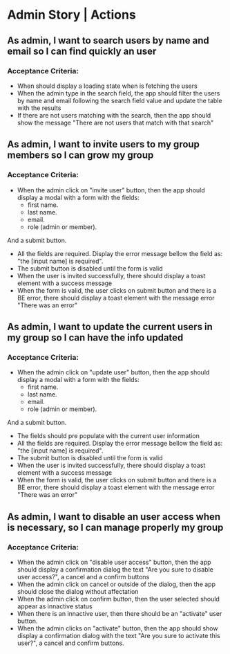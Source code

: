 # Admin Story | Actions

## As admin, I want to search users by name and email so I can find quickly an user

### Acceptance Criteria:

- When should display a loading state when is fetching the users
- When the admin type in the search field, the app should filter the users by name and email following the search field value and update the table with the results
- If there are not users matching with the search, then the app should show the message "There are not users that match with that search"

## As admin, I want to invite users to my group members so I can grow my group

### Acceptance Criteria:

- When the admin click on "invite user" button, then the app should display a modal with a form with the fields:
    - first name.
    - last name.
    - email.
    - role (admin or member).

And a submit button.

- All the fields are required. Display the error message bellow the field as: "the [input name] is required".
- The submit button is disabled until the form is valid
- When the user is invited successfully, there should display a toast element with a success message
- When the form is valid, the user clicks on submit button and there is a BE error, there should display a toast element with the message error "There was an error"

## As admin, I want to update the current users in my group so I can have the info updated

### Acceptance Criteria:

- When the admin click on "update user" button, then the app should display a modal with a form with the fields:
    - first name.
    - last name.
    - email.
    - role (admin or member).

And a submit button.

- The fields should pre populate with the current user information
- All the fields are required. Display the error message bellow the field as: "the [input name] is required".
- The submit button is disabled until the form is valid
- When the user is invited successfully, there should display a toast element with a success message
- When the form is valid, the user clicks on submit button and there is a BE error, there should display a toast element with the message error "There was an error"

## As admin, I want to disable an user access when is necessary, so I can manage properly my group

### Acceptance Criteria:

- When the admin click on "disable user access" button, then the app should display a confirmation dialog the text "Are you sure to disable user access?", a cancel and a confirm buttons
- When the admin click on cancel or outside of the dialog, then the app should close the dialog without affectation
- When the admin click on confirm button, then the user selected should appear as innactive status
- When there is an innactive user, then there should be an "activate" user button.
- When the admin clicks on "activate" button, then the app should show display a confirmation dialog with the text "Are you sure to activate this user?", a cancel and confirm buttons.
